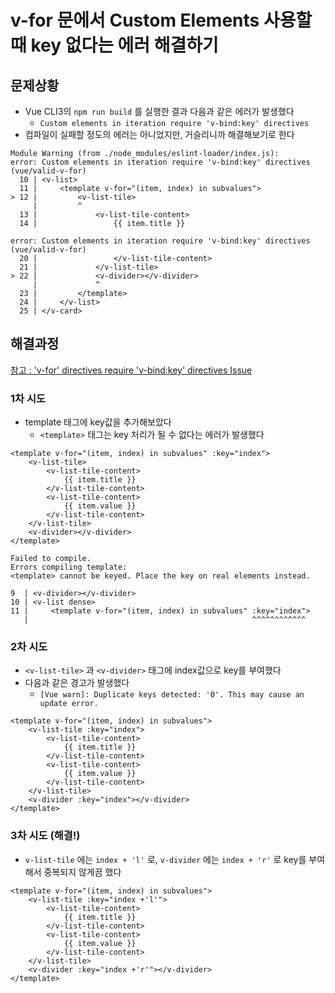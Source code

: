 # v-for 문에서 Custom Elements 사용할 때 key 없다는 에러 해결하기

## 문제상황

- Vue CLI3의 `npm run build` 를 실행한 결과 다음과 같은 에러가 발생했다
    - `Custom elements in iteration require 'v-bind:key' directives`
- 컴파일이 실패할 정도의 에러는 아니었지만, 거슬리니까 해결해보기로 한다

```
Module Warning (from ./node_modules/eslint-loader/index.js):
error: Custom elements in iteration require 'v-bind:key' directives (vue/valid-v-for)
  10 | <v-list>
  11 |     <template v-for="(item, index) in subvalues">
> 12 |         <v-list-tile>
     |         ^
  13 |             <v-list-tile-content>
  14 |                 {{ item.title }}

error: Custom elements in iteration require 'v-bind:key' directives (vue/valid-v-for)
  20 |                 </v-list-tile-content>
  21 |             </v-list-tile>
> 22 |             <v-divider></v-divider>
     |             ^
  23 |         </template>
  24 |     </v-list>
  25 | </v-card>
```

## 해결과정

 [참고 : 'v-for' directives require 'v-bind:key' directives Issue](https://mkki.github.io/vue.js/eslint/2018/05/14/vujs-eslint-issue.html)

### 1차 시도

- template 태그에 key값을 추가해보았다
    - `<template>` 태그는 key 처리가 될 수 없다는 에러가 발생했다

```vue
<template v-for="(item, index) in subvalues" :key="index">
    <v-list-tile>
        <v-list-tile-content>
            {{ item.title }}
        </v-list-tile-content>
        <v-list-tile-content>
            {{ item.value }}
        </v-list-tile-content>
    </v-list-tile>
    <v-divider></v-divider>
</template>
```

```
Failed to compile.
Errors compiling template:
<template> cannot be keyed. Place the key on real elements instead.

9  | <v-divider></v-divider>
10 | <v-list dense>
11 |     <template v-for="(item, index) in subvalues" :key="index">
   |                                                  ^^^^^^^^^^^^
```

### 2차 시도

- `<v-list-tile>` 과 `<v-divider>` 태그에 index값으로 key를 부여했다
- 다음과 같은 경고가 발생했다
    - `[Vue warn]: Duplicate keys detected: '0'. This may cause an update error.`

```vue
<template v-for="(item, index) in subvalues">
    <v-list-tile :key="index">
        <v-list-tile-content>
            {{ item.title }}
        </v-list-tile-content>
        <v-list-tile-content>
            {{ item.value }}
        </v-list-tile-content>
    </v-list-tile>
    <v-divider :key="index"></v-divider>
</template>
```

### 3차 시도 (해결!)

- `v-list-tile` 에는 `index + 'l'` 로, `v-divider` 에는 `index + 'r'` 로 key를 부여해서 중복되지 않게끔 했다

```vue
<template v-for="(item, index) in subvalues">
    <v-list-tile :key="index +'l'">
        <v-list-tile-content>
            {{ item.title }}
        </v-list-tile-content>
        <v-list-tile-content>
            {{ item.value }}
        </v-list-tile-content>
    </v-list-tile>
    <v-divider :key="index +'r'"></v-divider>
</template>
```
